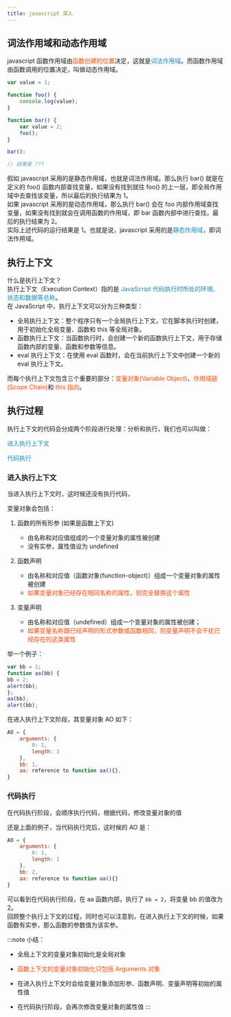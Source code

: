 ```yaml
---
title: javascript 深入
---
```

## 词法作用域和动态作用域
javascript 函数作用域由<font color='#ff4500'>函数创建的位置</font>决定，这就是<font color='#158bb8'>词法作用域</font>。而函数作用域由函数调用的位置决定，叫做动态作用域。
```js
var value = 1;

function foo() {
    console.log(value);
}

function bar() {
    var value = 2;
    foo();
}

bar();

// 结果是 ???

```
假如 javascript 采用的是静态作用域，也就是词法作用域。那么执行 bar() 就是在定义的 foo() 函数内部查找变量，如果没有找到就往 foo() 的上一层，即全局作用域中去查找该变量，所以最后的执行结果为 1。\
如果 javascript 采用的是动态作用域，那么执行 bar() 会在 foo 内部作用域查找变量，如果没有找到就会在调用函数的作用域，即 bar 函数内部中进行查找，最后的执行结果为 2。\
实际上述代码的运行结果是 1。也就是说，javascript 采用的是<font color='#158bb8'>静态作用域</font>，即词法作用域。
## 执行上下文
什么是执行上下文？\
执行上下文（Execution Context）指的是 <font color='#158bb8'>JavaScript 代码执行时所处的环境、状态和数据等总称</font>。\
在 JavaScript  中，执行上下文可以分为三种类型：
- 全局执行上下文：整个程序只有一个全局执行上下文，它在脚本执行时创建，用于初始化全局变量、函数和 this 等全局对象。
- 函数执行上下文：当函数执行时，会创建一个新的函数执行上下文，用于存储函数内部的变量、函数和参数等信息。
- eval 执行上下文：在使用 eval 函数时，会在当前执行上下文中创建一个新的 eval 执行上下文。

而每个执行上下文包含三个重要的部分：<font color='#ff4500'>变量对象(Variable Object)</font>、<font color='#ff4500'>作用域链(Scope Chain)</font>和 <font color='#ff4500'>this 指向</font>。

## 执行过程
执行上下文的代码会分成两个阶段进行处理：分析和执行，我们也可以叫做：

<font color='#158bb8'>进入执行上下文</font>

<font color='#158bb8'>代码执行</font>

### 进入执行上下文
当进入执行上下文时，这时候还没有执行代码，

变量对象会包括：

1. 函数的所有形参 (如果是函数上下文)

    - 由名称和对应值组成的一个变量对象的属性被创建
    - 没有实参，属性值设为 undefined
2. 函数声明

    - 由名称和对应值（函数对象(function-object)）组成一个变量对象的属性被创建
    - <font color='#ff4500'>如果变量对象已经存在相同名称的属性，则完全替换这个属性</font>
3. 变量声明

    - 由名称和对应值（undefined）组成一个变量对象的属性被创建；
    - <font color='#ff4500'>如果变量名称跟已经声明的形式参数或函数相同，则变量声明不会干扰已经存在的这类属性</font>

举一个例子：
```js
var bb = 1;
function aa(bb) {
bb = 2;
alert(bb);
};
aa(bb);
alert(bb);
```
在进入执行上下文阶段，其变量对象 AO 如下：
```js
AO = {
	arguments: {
		0: 1,
		length: 1
	},
	bb: 1,
	aa: reference to function aa(){},
}
```
### 代码执行
在代码执行阶段，会顺序执行代码，根据代码，修改变量对象的值

还是上面的例子，当代码执行完后，这时候的 AO 是：
```js
AO = {
	arguments: {
		0: 1,
		length: 1
	},
	bb: 2,
	aa: reference to function aa(){}
}
```
可以看到在代码执行阶段，在 aa 函数内部，执行了 `bb = 2`，将变量 bb 的值改为 2。\
回顾整个执行上下文的过程，同时也可以注意到，在进入执行上下文的时候，如果函数有实参，那么函数的参数值为该实参。

:::note
小结：

- 全局上下文的变量对象初始化是全局对象

- <font color='#ff4500'>函数上下文的变量对象初始化只包括 Arguments 对象</font>

- 在进入执行上下文时会给变量对象添加形参、函数声明、变量声明等初始的属性值

- 在代码执行阶段，会再次修改变量对象的属性值
:::
